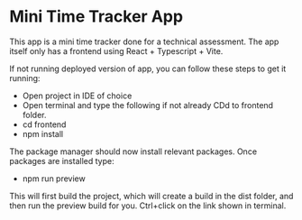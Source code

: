 # Mini Time Tracker App

This app is a mini time tracker done for a technical assessment. The app itself only has a frontend
using React + Typescript + Vite.

If not running deployed version of app, you can follow these steps to get it running:

- Open project in IDE of choice
- Open terminal and type the following if not already CDd to frontend folder.
- cd frontend
- npm install

The package manager should now install relevant packages. Once packages are installed type:

- npm run preview

This will first build the project, which will create a build in the dist folder, and then run the preview build for you. Ctrl+click on the link shown in terminal.
